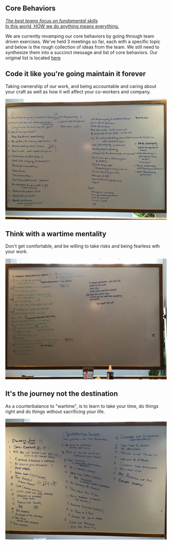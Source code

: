 ## Core Behaviors

[_The best teams focus on fundamental skills_](https://medium.com/swlh/leaders-be-the-dumbest-in-the-room-777060a38d86)    
[In this world, HOW we do anything means everything.](https://www.howistheanswer.com/how/)

We are currently revamping our core behaviors by going through team driven exercises.  We've held 3 meetings so far, each with a specific topic and below is the rough collection of ideas from the team.  We still need to synthesize them into a succinct message and list of core behaviors.  Our original list is located [here](original.md)

## Code it like you're going maintain it forever

Taking ownership of our work, and being accountable and caring about your craft as well as how it will affect your co-workers and company.

<img src=../rsrcs/core_session_1.jpg>

## Think with a wartime mentality

Don't get comfortable, and be willing to take risks and being fearless wth your work.

<img src=../rsrcs/core_session_2.jpg>

## It's the journey not the destination

As a counterbalance to "wartime", is to learn to take your time, do things right and do things without sacrificing your life.

<img src=../rsrcs/core_session_3.jpg>
